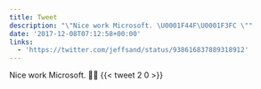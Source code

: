 ```yaml
---
title: Tweet
description: "\"Nice work Microsoft. \U0001F44F\U0001F3FC \""
date: '2017-12-08T07:12:58+00:00'
links:
  - 'https://twitter.com/jeffsand/status/938616837889318912'
---
```

Nice work Microsoft. 👏🏼 
      {{< tweet 2 0 >}}
    

